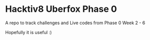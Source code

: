 Hacktiv8 Uberfox Phase 0 
==========================

A repo to track challenges and Live codes from Phase 0 Week 2 - 6

Hopefully it is useful :)